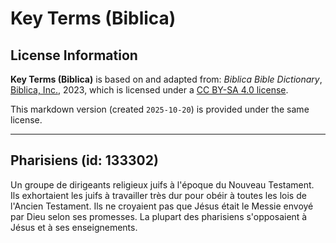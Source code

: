 # Key Terms (Biblica)

## License Information

**Key Terms (Biblica)** is based on and adapted from: _Biblica Bible Dictionary_, [Biblica, Inc.](https://www.biblica.com/), 2023, which is licensed under a [CC BY-SA 4.0 license](https://creativecommons.org/licenses/by-sa/4.0/legalcode.en).

This markdown version (created `2025-10-20`) is provided under the same license.



--------------------------------

## Pharisiens (id: 133302)

Un groupe de dirigeants religieux juifs à l'époque du Nouveau Testament. Ils exhortaient les juifs à travailler très dur pour obéir à toutes les lois de l'Ancien Testament. Ils ne croyaient pas que Jésus était le Messie envoyé par Dieu selon ses promesses. La plupart des pharisiens s'opposaient à Jésus et à ses enseignements.


